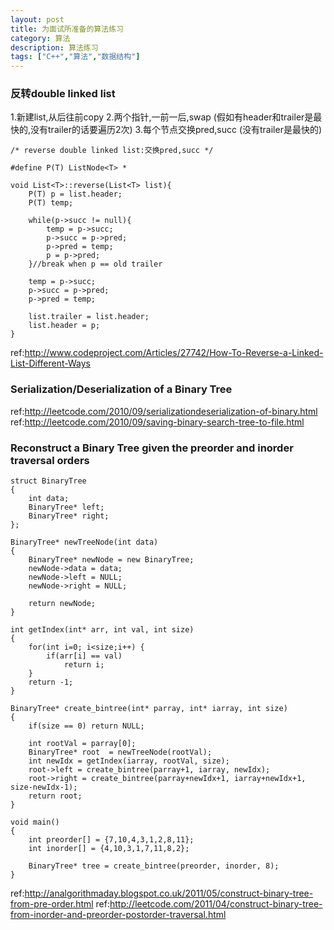```yaml
---
layout: post
title: 为面试所准备的算法练习
category: 算法
description: 算法练习
tags: ["C++","算法","数据结构"]
---
```


### 反转double linked list
1.新建list,从后往前copy
2.两个指针,一前一后,swap (假如有header和trailer是最快的,没有trailer的话要遍历2次)
3.每个节点交换pred,succ (没有trailer是最快的)

```
/* reverse double linked list:交换pred,succ */

#define P(T) ListNode<T> *

void List<T>::reverse(List<T> list){
	P(T) p = list.header;
	P(T) temp;

	while(p->succ != null){
		temp = p->succ;
		p->succ = p->pred;
		p->pred = temp;
		p = p->pred;
	}//break when p == old trailer
	
	temp = p->succ;
	p->succ = p->pred;
	p->pred = temp;
	
	list.trailer = list.header;
	list.header = p;
}
```

ref:http://www.codeproject.com/Articles/27742/How-To-Reverse-a-Linked-List-Different-Ways


### Serialization/Deserialization of a Binary Tree 

ref:http://leetcode.com/2010/09/serializationdeserialization-of-binary.html
ref:http://leetcode.com/2010/09/saving-binary-search-tree-to-file.html

### Reconstruct a Binary Tree given the preorder and inorder traversal orders

```
struct BinaryTree 
{
    int data;
    BinaryTree* left;
    BinaryTree* right;
};
 
BinaryTree* newTreeNode(int data)
{
    BinaryTree* newNode = new BinaryTree;
    newNode->data = data;
    newNode->left = NULL;
    newNode->right = NULL;
 
    return newNode;
}
 
int getIndex(int* arr, int val, int size)
{
    for(int i=0; i<size;i++) {
        if(arr[i] == val) 
            return i;
    }
    return -1;
}
  
BinaryTree* create_bintree(int* parray, int* iarray, int size)
{
    if(size == 0) return NULL;
 
    int rootVal = parray[0];
    BinaryTree* root  = newTreeNode(rootVal);
    int newIdx = getIndex(iarray, rootVal, size);
    root->left = create_bintree(parray+1, iarray, newIdx);
    root->right = create_bintree(parray+newIdx+1, iarray+newIdx+1, size-newIdx-1);
    return root;            
}

void main()
{
    int preorder[] = {7,10,4,3,1,2,8,11};
    int inorder[] = {4,10,3,1,7,11,8,2};
 
    BinaryTree* tree = create_bintree(preorder, inorder, 8);
}
```

ref:http://analgorithmaday.blogspot.co.uk/2011/05/construct-binary-tree-from-pre-order.html
ref:http://leetcode.com/2011/04/construct-binary-tree-from-inorder-and-preorder-postorder-traversal.html

